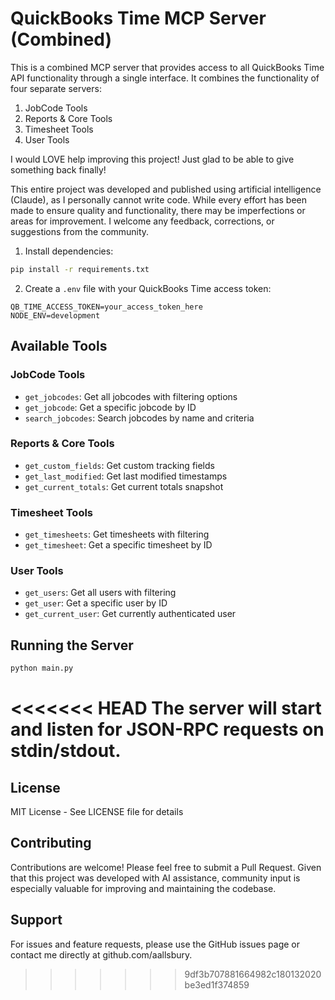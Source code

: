# QuickBooks Time MCP Server (Combined)

This is a combined MCP server that provides access to all QuickBooks Time API functionality through a single interface. It combines the functionality of four separate servers:

1. JobCode Tools
2. Reports & Core Tools
3. Timesheet Tools
4. User Tools

I would LOVE help improving this project! Just glad to be able to give something back finally!

This entire project was developed and published using artificial intelligence (Claude), as I personally cannot write code. While every effort has been made to ensure quality and functionality, there may be imperfections or areas for improvement. I welcome any feedback, corrections, or suggestions from the community.

1. Install dependencies:
```bash
pip install -r requirements.txt
```

2. Create a `.env` file with your QuickBooks Time access token:
```
QB_TIME_ACCESS_TOKEN=your_access_token_here
NODE_ENV=development
```

## Available Tools

### JobCode Tools
- `get_jobcodes`: Get all jobcodes with filtering options
- `get_jobcode`: Get a specific jobcode by ID
- `search_jobcodes`: Search jobcodes by name and criteria

### Reports & Core Tools
- `get_custom_fields`: Get custom tracking fields
- `get_last_modified`: Get last modified timestamps
- `get_current_totals`: Get current totals snapshot

### Timesheet Tools
- `get_timesheets`: Get timesheets with filtering
- `get_timesheet`: Get a specific timesheet by ID

### User Tools
- `get_users`: Get all users with filtering
- `get_user`: Get a specific user by ID
- `get_current_user`: Get currently authenticated user

## Running the Server

```bash
python main.py
```

<<<<<<< HEAD
The server will start and listen for JSON-RPC requests on stdin/stdout.
=======
## License

MIT License - See LICENSE file for details

## Contributing

Contributions are welcome! Please feel free to submit a Pull Request. Given that this project was developed with AI assistance, community input is especially valuable for improving and maintaining the codebase.

## Support

For issues and feature requests, please use the GitHub issues page or contact me directly at github.com/aallsbury.
>>>>>>> 9df3b707881664982c180132020be3ed1f374859
